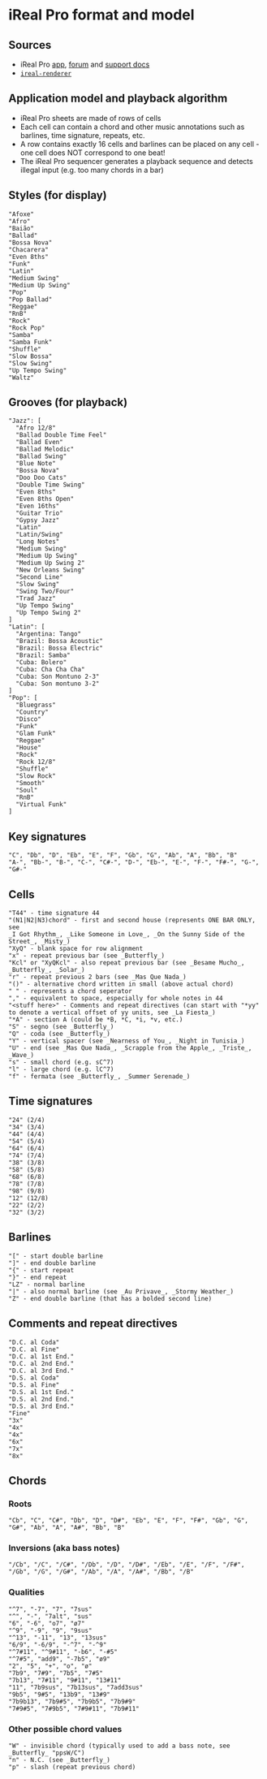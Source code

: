 # iReal Pro format and model

## Sources
- iReal Pro [app](https://irealpro.com/), [forum](https://irealb.com/forums/) and [support docs](https://irealpro.com/support/)
- [`ireal-renderer`](https://github.com/daumling/ireal-renderer)

## Application model and playback algorithm

- iReal Pro sheets are made of rows of cells
- Each cell can contain a chord and other music annotations such as barlines, time signature, repeats, etc.
- A row contains exactly 16 cells and barlines can be placed on any cell - one cell does NOT correspond to one beat!
- The iReal Pro sequencer generates a playback sequence and detects illegal input (e.g. too many chords in a bar)

## Styles (for display)
```
"Afoxe"
"Afro"
"Baião"
"Ballad"
"Bossa Nova"
"Chacarera"
"Even 8ths"
"Funk"
"Latin"
"Medium Swing"
"Medium Up Swing"
"Pop"
"Pop Ballad"
"Reggae"
"RnB"
"Rock"
"Rock Pop"
"Samba"
"Samba Funk"
"Shuffle"
"Slow Bossa"
"Slow Swing"
"Up Tempo Swing"
"Waltz"
```

## Grooves (for playback)
```
"Jazz": [
  "Afro 12/8"
  "Ballad Double Time Feel"
  "Ballad Even"
  "Ballad Melodic"
  "Ballad Swing"
  "Blue Note"
  "Bossa Nova"
  "Doo Doo Cats"
  "Double Time Swing"
  "Even 8ths"
  "Even 8ths Open"
  "Even 16ths"
  "Guitar Trio"
  "Gypsy Jazz"
  "Latin"
  "Latin/Swing"
  "Long Notes"
  "Medium Swing"
  "Medium Up Swing"
  "Medium Up Swing 2"
  "New Orleans Swing"
  "Second Line"
  "Slow Swing"
  "Swing Two/Four"
  "Trad Jazz"
  "Up Tempo Swing"
  "Up Tempo Swing 2"
]
"Latin": [
  "Argentina: Tango"
  "Brazil: Bossa Acoustic"
  "Brazil: Bossa Electric"
  "Brazil: Samba"
  "Cuba: Bolero"
  "Cuba: Cha Cha Cha"
  "Cuba: Son Montuno 2-3"
  "Cuba: Son montuno 3-2"
]
"Pop": [
  "Bluegrass"
  "Country"
  "Disco"
  "Funk"
  "Glam Funk"
  "Reggae"
  "House"
  "Rock"
  "Rock 12/8"
  "Shuffle"
  "Slow Rock"
  "Smooth"
  "Soul"
  "RnB"
  "Virtual Funk"
]
```

## Key signatures
```
"C", "Db", "D", "Eb", "E", "F", "Gb", "G", "Ab", "A", "Bb", "B"
"A-", "Bb-", "B-", "C-", "C#-", "D-", "Eb-", "E-", "F-", "F#-", "G-", "G#-"
```

## Cells
```
"T44" - time signature 44
"(N1|N2|N3)chord" - first and second house (represents ONE BAR ONLY, see
_I Got Rhythm_, _Like Someone in Love_, _On the Sunny Side of the Street_, _Misty_)
"XyQ" - blank space for row alignment
"x" - repeat previous bar (see _Butterfly_)
"Kcl" or "XyQKcl" - also repeat previous bar (see _Besame Mucho_, _Butterfly_, _Solar_)
"r" - repeat previous 2 bars (see _Mas Que Nada_)
"()" - alternative chord written in small (above actual chord)
" " - represents a chord seperator
"," - equivalent to space, especially for whole notes in 44
"<stuff here>" - Comments and repeat directives (can start with "*yy" to denote a vertical offset of yy units, see _La Fiesta_)
"*A" - section A (could be *B, *C, *i, *v, etc.)
"S" - segno (see _Butterfly_)
"Q" - coda (see _Butterfly_)
"Y" - vertical spacer (see _Nearness of You_, _Night in Tunisia_)
"U" - end (see _Mas Que Nada_, _Scrapple from the Apple_, _Triste_, _Wave_)
"s" - small chord (e.g. sC^7)
"l" - large chord (e.g. lC^7)
"f" - fermata (see _Butterfly_, _Summer Serenade_)
```

## Time signatures
```
"24" (2/4)
"34" (3/4)
"44" (4/4)
"54" (5/4)
"64" (6/4)
"74" (7/4)
"38" (3/8)
"58" (5/8)
"68" (6/8)
"78" (7/8)
"98" (9/8)
"12" (12/8)
"22" (2/2)
"32" (3/2)
```

## Barlines
```
"[" - start double barline
"]" - end double barline
"{" - start repeat
"}" - end repeat
"LZ" - normal barline
"|" - also normal barline (see _Au Privave_, _Stormy Weather_)
"Z" - end double barline (that has a bolded second line)
```

## Comments and repeat directives
```
"D.C. al Coda"
"D.C. al Fine"
"D.C. al 1st End."
"D.C. al 2nd End."
"D.C. al 3rd End."
"D.S. al Coda"
"D.S. al Fine"
"D.S. al 1st End."
"D.S. al 2nd End."
"D.S. al 3rd End."
"Fine"
"3x"
"4x"
"4x"
"6x"
"7x"
"8x"
```

## Chords
### Roots
```
"Cb", "C", "C#", "Db", "D", "D#", "Eb", "E", "F", "F#", "Gb", "G", "G#", "Ab", "A", "A#", "Bb", "B"
```

### Inversions (aka bass notes)
```
"/Cb", "/C", "/C#", "/Db", "/D", "/D#", "/Eb", "/E", "/F", "/F#", "/Gb", "/G", "/G#", "/Ab", "/A", "/A#", "/Bb", "/B"
```

### Qualities
```
"^7", "-7", "7", "7sus"
"^", "-", "7alt", "sus"
"6", "-6", "o7", "ø7"
"^9", "-9", "9", "9sus"
"^13", "-11", "13", "13sus"
"6/9", "-6/9", "-^7", "-^9"
"^7#11", "^9#11", "-b6", "-#5"
"^7#5", "add9", "-7b5", "ø9"
"2", "5", "+", "o", "ø"
"7b9", "7#9", "7b5", "7#5"
"7b13", "7#11", "9#11", "13#11"
"11", "7b9sus", "7b13sus", "7add3sus"
"9b5", "9#5", "13b9", "13#9"
"7b9b13", "7b9#5", "7b9b5", "7b9#9"
"7#9#5", "7#9b5", "7#9#11", "7b9#11"
```

### Other possible chord values
```
"W" - invisible chord (typically used to add a bass note, see _Butterfly_ "ppsW/C")
"n" - N.C. (see _Butterfly_)
"p" - slash (repeat previous chord)
```
